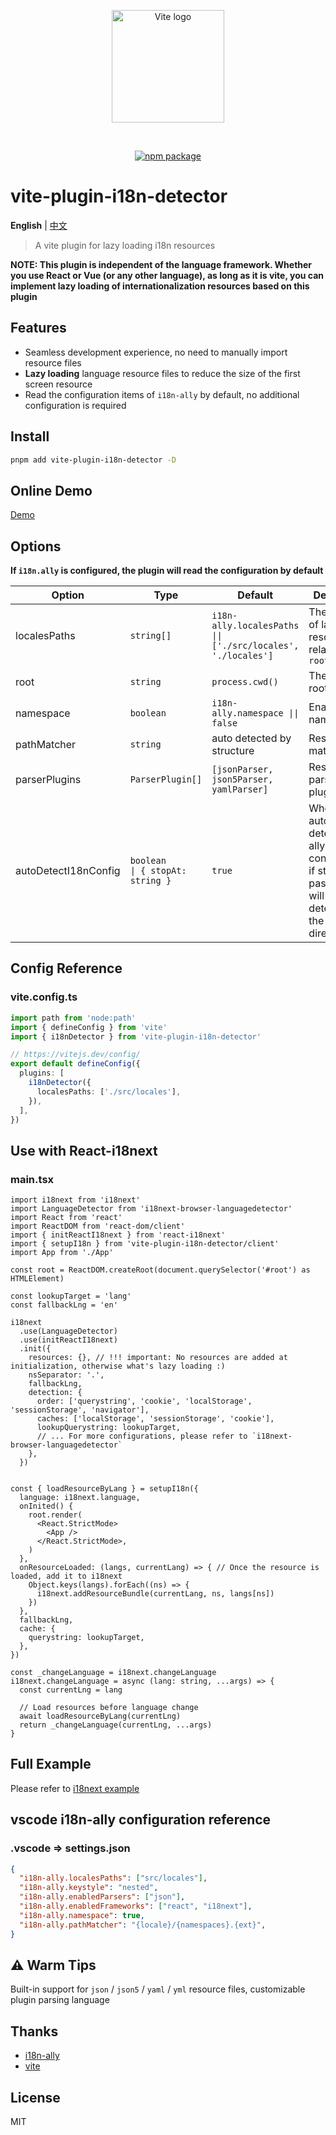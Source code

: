
<p align="center">
  <a href="https://vitejs.dev" target="_blank" rel="noopener noreferrer">
    <img width="180" src="https://vitejs.dev/logo.svg" alt="Vite logo" />
  </a>
</p>
<br/>
<p align="center">
  <a href="https://npmjs.com/package/vite-plugin-i18n-detector"><img src="https://img.shields.io/npm/v/vite-plugin-i18n-detector.svg" alt="npm package"></a>
</p>


# vite-plugin-i18n-detector

**English** | [中文](./README-zh.md)

> A vite plugin for lazy loading i18n resources

**NOTE: This plugin is independent of the language framework. Whether you use React or Vue (or any other language), as long as it is vite, you can implement lazy loading of internationalization resources based on this plugin**

## Features

- Seamless development experience, no need to manually import resource files
- **Lazy loading** language resource files to reduce the size of the first screen resource
- Read the configuration items of `i18n-ally` by default, no additional configuration is required

## Install

```bash
pnpm add vite-plugin-i18n-detector -D
```

## Online Demo
[Demo](https://hemengke1997.github.io/vite-plugin-i18n-detector/)

## Options

**If `i18n.ally` is configured, the plugin will read the configuration by default**

| Option               | Type                                    | Default                                                      | Description                                                                                                                        |
| -------------------- | --------------------------------------- | ------------------------------------------------------------ | ---------------------------------------------------------------------------------------------------------------------------------- |
| localesPaths         | `string[]`                              | `i18n-ally.localesPaths \|\| ['./src/locales', './locales']` | The directory of language resources, relative to `root`                                                                            |
| root                 | `string`                                | `process.cwd()`                                              | The project root path                                                                                                              |
| namespace            | `boolean`                               | `i18n-ally.namespace \|\| false`                             | Enable namespace                                                                                                                   |
| pathMatcher          | `string`                                | auto detected by structure                                   | Resource file matching rule                                                                                                        |
| parserPlugins        | `ParserPlugin[]`                        | `[jsonParser, json5Parser, yamlParser]`                      | Resource file parsing plugin                                                                                                       |
| autoDetectI18nConfig | `boolean         \| { stopAt: string }` | `true`                                                       | Whether to automatically detect i18n-ally configuration, if stopAt is passed in, it will stop detecting in the specified directory |

## Config Reference

### vite.config.ts
```ts
import path from 'node:path'
import { defineConfig } from 'vite'
import { i18nDetector } from 'vite-plugin-i18n-detector'

// https://vitejs.dev/config/
export default defineConfig({
  plugins: [
    i18nDetector({
      localesPaths: ['./src/locales'],
    }),
  ],
})
```

## Use with React-i18next

### main.tsx

```tsx
import i18next from 'i18next'
import LanguageDetector from 'i18next-browser-languagedetector'
import React from 'react'
import ReactDOM from 'react-dom/client'
import { initReactI18next } from 'react-i18next'
import { setupI18n } from 'vite-plugin-i18n-detector/client'
import App from './App'

const root = ReactDOM.createRoot(document.querySelector('#root') as HTMLElement)

const lookupTarget = 'lang'
const fallbackLng = 'en'

i18next
  .use(LanguageDetector)
  .use(initReactI18next)
  .init({
    resources: {}, // !!! important: No resources are added at initialization, otherwise what's lazy loading :)
    nsSeparator: '.',
    fallbackLng,
    detection: {
      order: ['querystring', 'cookie', 'localStorage', 'sessionStorage', 'navigator'],
      caches: ['localStorage', 'sessionStorage', 'cookie'],
      lookupQuerystring: lookupTarget,
      // ... For more configurations, please refer to `i18next-browser-languagedetector`
    },
  })


const { loadResourceByLang } = setupI18n({
  language: i18next.language,
  onInited() {
    root.render(
      <React.StrictMode>
        <App />
      </React.StrictMode>,
    )
  },
  onResourceLoaded: (langs, currentLang) => { // Once the resource is loaded, add it to i18next
    Object.keys(langs).forEach((ns) => {
      i18next.addResourceBundle(currentLang, ns, langs[ns])
    })
  },
  fallbackLng,
  cache: {
    querystring: lookupTarget,
  },
})

const _changeLanguage = i18next.changeLanguage
i18next.changeLanguage = async (lang: string, ...args) => {
  const currentLng = lang

  // Load resources before language change
  await loadResourceByLang(currentLng)
  return _changeLanguage(currentLng, ...args)
}
```

## Full Example

Please refer to [i18next example](./playground/spa/src/main.tsx)

## vscode i18n-ally configuration reference

### .vscode => settings.json
``` json
{
  "i18n-ally.localesPaths": ["src/locales"],
  "i18n-ally.keystyle": "nested",
  "i18n-ally.enabledParsers": ["json"],
  "i18n-ally.enabledFrameworks": ["react", "i18next"],
  "i18n-ally.namespace": true,
  "i18n-ally.pathMatcher": "{locale}/{namespaces}.{ext}",
}
```

## ⚠️ Warm Tips

Built-in support for `json` / `json5` / `yaml` / `yml` resource files, customizable plugin parsing language

## Thanks

- [i18n-ally](https://github.com/lokalise/i18n-ally)
- [vite](https://github.com/vitejs/vite)

## License

MIT
